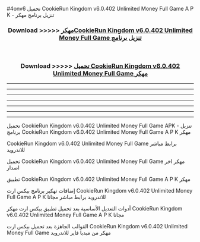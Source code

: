 #4onv6 تحميل CookieRun Kingdom v6.0.402 Unlimited Money Full Game  A P K - تنزيل برنامج مهكر



<div align="center">
<h3>Download >>>>> <a href="https://runaway1.web.app/?sq=CookieRun Kingdom v6.0.402 Unlimited Money Full Game ">مهكرCookieRun Kingdom v6.0.402 Unlimited Money Full Game  تنزيل برنامج</a></h3><br>

<h3>Download >>>>> <a href="https://runaway1.web.app/?sq=CookieRun Kingdom v6.0.402 Unlimited Money Full Game ">تحميل CookieRun Kingdom v6.0.402 Unlimited Money Full Game  مهكر</a></h3>
</div>


----------------------------------------------------------

----------------------------------------------------------

----------------------------------------------------------

----------------------------------------------------------

----------------------------------------------------------

----------------------------------------------------------

----------------------------------------------------------

تحميل CookieRun Kingdom v6.0.402 Unlimited Money Full Game  APK - تنزيل برنامج CookieRun Kingdom v6.0.402 Unlimited Money Full Game  A P K مهكر

CookieRun Kingdom v6.0.402 Unlimited Money Full Game  برابط مباشر للاندرويد

تحميل CookieRun Kingdom v6.0.402 Unlimited Money Full Game  مهكر اخر اصدار

تطبيق CookieRun Kingdom v6.0.402 Unlimited Money Full Game  A P K مهكر

إضافات تهكير برنامج بيكس ارت CookieRun Kingdom v6.0.402 Unlimited Money Full Game  A P K للاندرويد برابط مباشر مجانا

أدوات التعديل الأساسية بعد تحميل تطبيق بيكس ارت مهكر CookieRun Kingdom v6.0.402 Unlimited Money Full Game  A P K مجانا

القوالب الجاهزة بعد تحميل بيكس ارت CookieRun Kingdom v6.0.402 Unlimited Money Full Game  مهكر من ميديا فاير للاندرويد


